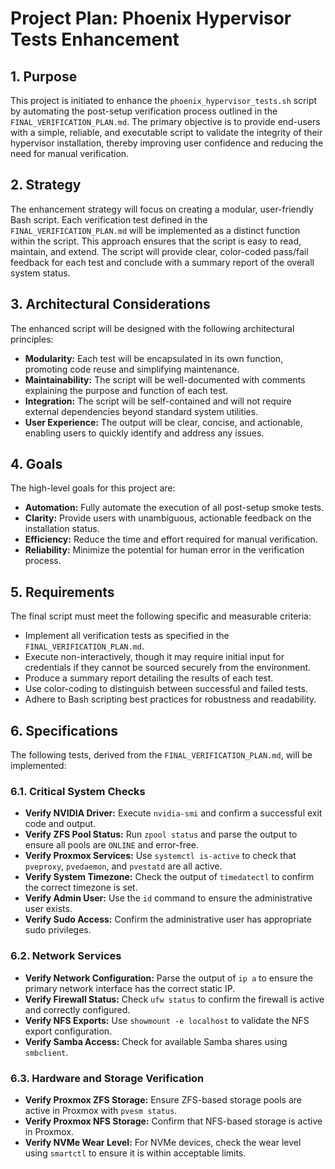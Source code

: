 # Project Plan: Phoenix Hypervisor Tests Enhancement

## 1. Purpose

This project is initiated to enhance the `phoenix_hypervisor_tests.sh` script by automating the post-setup verification process outlined in the `FINAL_VERIFICATION_PLAN.md`. The primary objective is to provide end-users with a simple, reliable, and executable script to validate the integrity of their hypervisor installation, thereby improving user confidence and reducing the need for manual verification.

## 2. Strategy

The enhancement strategy will focus on creating a modular, user-friendly Bash script. Each verification test defined in the `FINAL_VERIFICATION_PLAN.md` will be implemented as a distinct function within the script. This approach ensures that the script is easy to read, maintain, and extend. The script will provide clear, color-coded pass/fail feedback for each test and conclude with a summary report of the overall system status.

## 3. Architectural Considerations

The enhanced script will be designed with the following architectural principles:

*   **Modularity:** Each test will be encapsulated in its own function, promoting code reuse and simplifying maintenance.
*   **Maintainability:** The script will be well-documented with comments explaining the purpose and function of each test.
*   **Integration:** The script will be self-contained and will not require external dependencies beyond standard system utilities.
*   **User Experience:** The output will be clear, concise, and actionable, enabling users to quickly identify and address any issues.

## 4. Goals

The high-level goals for this project are:

*   **Automation:** Fully automate the execution of all post-setup smoke tests.
*   **Clarity:** Provide users with unambiguous, actionable feedback on the installation status.
*   **Efficiency:** Reduce the time and effort required for manual verification.
*   **Reliability:** Minimize the potential for human error in the verification process.

## 5. Requirements

The final script must meet the following specific and measurable criteria:

*   Implement all verification tests as specified in the `FINAL_VERIFICATION_PLAN.md`.
*   Execute non-interactively, though it may require initial input for credentials if they cannot be sourced securely from the environment.
*   Produce a summary report detailing the results of each test.
*   Use color-coding to distinguish between successful and failed tests.
*   Adhere to Bash scripting best practices for robustness and readability.

## 6. Specifications

The following tests, derived from the `FINAL_VERIFICATION_PLAN.md`, will be implemented:

### 6.1. Critical System Checks
- **Verify NVIDIA Driver:** Execute `nvidia-smi` and confirm a successful exit code and output.
- **Verify ZFS Pool Status:** Run `zpool status` and parse the output to ensure all pools are `ONLINE` and error-free.
- **Verify Proxmox Services:** Use `systemctl is-active` to check that `pveproxy`, `pvedaemon`, and `pvestatd` are all active.
- **Verify System Timezone:** Check the output of `timedatectl` to confirm the correct timezone is set.
- **Verify Admin User:** Use the `id` command to ensure the administrative user exists.
- **Verify Sudo Access:** Confirm the administrative user has appropriate sudo privileges.

### 6.2. Network Services
- **Verify Network Configuration:** Parse the output of `ip a` to ensure the primary network interface has the correct static IP.
- **Verify Firewall Status:** Check `ufw status` to confirm the firewall is active and correctly configured.
- **Verify NFS Exports:** Use `showmount -e localhost` to validate the NFS export configuration.
- **Verify Samba Access:** Check for available Samba shares using `smbclient`.

### 6.3. Hardware and Storage Verification
- **Verify Proxmox ZFS Storage:** Ensure ZFS-based storage pools are active in Proxmox with `pvesm status`.
- **Verify Proxmox NFS Storage:** Confirm that NFS-based storage is active in Proxmox.
- **Verify NVMe Wear Level:** For NVMe devices, check the wear level using `smartctl` to ensure it is within acceptable limits.